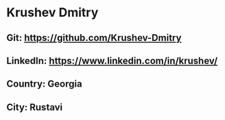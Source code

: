 # Krushev Dmitry

## Git: https://github.com/Krushev-Dmitry

## LinkedIn: https://www.linkedin.com/in/krushev/

## Country: Georgia

## City: Rustavi
